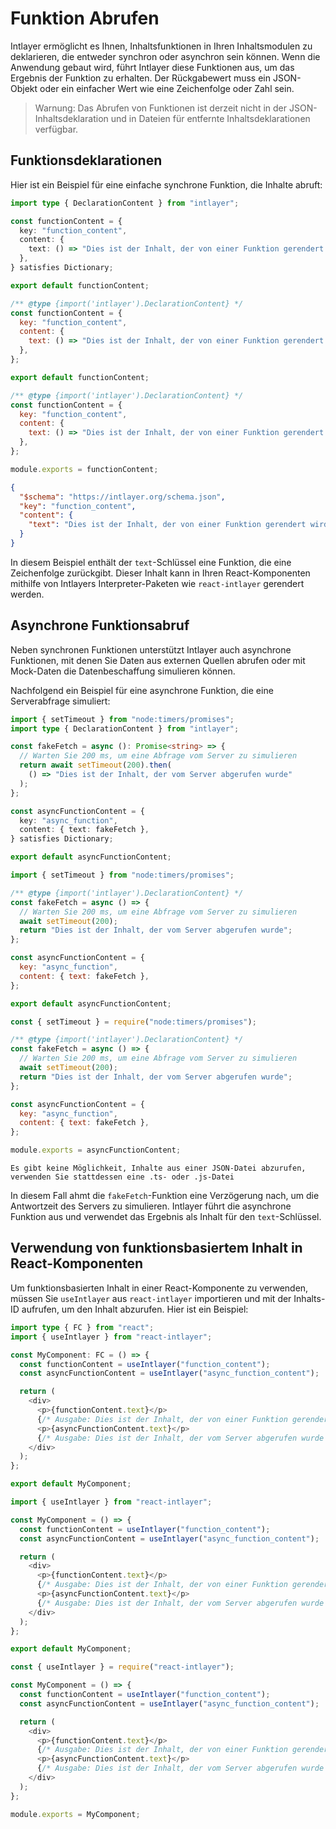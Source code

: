 # Funktion Abrufen

Intlayer ermöglicht es Ihnen, Inhaltsfunktionen in Ihren Inhaltsmodulen zu deklarieren, die entweder synchron oder asynchron sein können. Wenn die Anwendung gebaut wird, führt Intlayer diese Funktionen aus, um das Ergebnis der Funktion zu erhalten. Der Rückgabewert muss ein JSON-Objekt oder ein einfacher Wert wie eine Zeichenfolge oder Zahl sein.

> Warnung: Das Abrufen von Funktionen ist derzeit nicht in der JSON-Inhaltsdeklaration und in Dateien für entfernte Inhaltsdeklarationen verfügbar.

## Funktionsdeklarationen

Hier ist ein Beispiel für eine einfache synchrone Funktion, die Inhalte abruft:

```typescript fileName="**/*.content.ts" contentDeclarationFormat="typescript"
import type { DeclarationContent } from "intlayer";

const functionContent = {
  key: "function_content",
  content: {
    text: () => "Dies ist der Inhalt, der von einer Funktion gerendert wird",
  },
} satisfies Dictionary;

export default functionContent;
```

```javascript fileName="**/*.content.mjs" contentDeclarationFormat="esm"
/** @type {import('intlayer').DeclarationContent} */
const functionContent = {
  key: "function_content",
  content: {
    text: () => "Dies ist der Inhalt, der von einer Funktion gerendert wird",
  },
};

export default functionContent;
```

```javascript fileName="**/*.content.cjs" contentDeclarationFormat="commonjs"
/** @type {import('intlayer').DeclarationContent} */
const functionContent = {
  key: "function_content",
  content: {
    text: () => "Dies ist der Inhalt, der von einer Funktion gerendert wird",
  },
};

module.exports = functionContent;
```

```json fileName="**/*.content.json" contentDeclarationFormat="json"
{
  "$schema": "https://intlayer.org/schema.json",
  "key": "function_content",
  "content": {
    "text": "Dies ist der Inhalt, der von einer Funktion gerendert wird"
  }
}
```

In diesem Beispiel enthält der `text`-Schlüssel eine Funktion, die eine Zeichenfolge zurückgibt. Dieser Inhalt kann in Ihren React-Komponenten mithilfe von Intlayers Interpreter-Paketen wie `react-intlayer` gerendert werden.

## Asynchrone Funktionsabruf

Neben synchronen Funktionen unterstützt Intlayer auch asynchrone Funktionen, mit denen Sie Daten aus externen Quellen abrufen oder mit Mock-Daten die Datenbeschaffung simulieren können.

Nachfolgend ein Beispiel für eine asynchrone Funktion, die eine Serverabfrage simuliert:

```typescript fileName="**/*.content.ts" contentDeclarationFormat="typescript"
import { setTimeout } from "node:timers/promises";
import type { DeclarationContent } from "intlayer";

const fakeFetch = async (): Promise<string> => {
  // Warten Sie 200 ms, um eine Abfrage vom Server zu simulieren
  return await setTimeout(200).then(
    () => "Dies ist der Inhalt, der vom Server abgerufen wurde"
  );
};

const asyncFunctionContent = {
  key: "async_function",
  content: { text: fakeFetch },
} satisfies Dictionary;

export default asyncFunctionContent;
```

```javascript fileName="**/*.content.mjs" contentDeclarationFormat="esm"
import { setTimeout } from "node:timers/promises";

/** @type {import('intlayer').DeclarationContent} */
const fakeFetch = async () => {
  // Warten Sie 200 ms, um eine Abfrage vom Server zu simulieren
  await setTimeout(200);
  return "Dies ist der Inhalt, der vom Server abgerufen wurde";
};

const asyncFunctionContent = {
  key: "async_function",
  content: { text: fakeFetch },
};

export default asyncFunctionContent;
```

```javascript fileName="**/*.content.cjs" contentDeclarationFormat="commonjs"
const { setTimeout } = require("node:timers/promises");

/** @type {import('intlayer').DeclarationContent} */
const fakeFetch = async () => {
  // Warten Sie 200 ms, um eine Abfrage vom Server zu simulieren
  await setTimeout(200);
  return "Dies ist der Inhalt, der vom Server abgerufen wurde";
};

const asyncFunctionContent = {
  key: "async_function",
  content: { text: fakeFetch },
};

module.exports = asyncFunctionContent;
```

```plaintext fileName="**/*.content.json" contentDeclarationFormat="json"
Es gibt keine Möglichkeit, Inhalte aus einer JSON-Datei abzurufen, verwenden Sie stattdessen eine .ts- oder .js-Datei
```

In diesem Fall ahmt die `fakeFetch`-Funktion eine Verzögerung nach, um die Antwortzeit des Servers zu simulieren. Intlayer führt die asynchrone Funktion aus und verwendet das Ergebnis als Inhalt für den `text`-Schlüssel.

## Verwendung von funktionsbasiertem Inhalt in React-Komponenten

Um funktionsbasierten Inhalt in einer React-Komponente zu verwenden, müssen Sie `useIntlayer` aus `react-intlayer` importieren und mit der Inhalts-ID aufrufen, um den Inhalt abzurufen. Hier ist ein Beispiel:

```typescript fileName="**/*.jsx" codeFormat="typescript"
import type { FC } from "react";
import { useIntlayer } from "react-intlayer";

const MyComponent: FC = () => {
  const functionContent = useIntlayer("function_content");
  const asyncFunctionContent = useIntlayer("async_function_content");

  return (
    <div>
      <p>{functionContent.text}</p>
      {/* Ausgabe: Dies ist der Inhalt, der von einer Funktion gerendert wird */}
      <p>{asyncFunctionContent.text}</p>
      {/* Ausgabe: Dies ist der Inhalt, der vom Server abgerufen wurde */}
    </div>
  );
};

export default MyComponent;
```

```javascript fileName="**/*.mjx" codeFormat="esm"
import { useIntlayer } from "react-intlayer";

const MyComponent = () => {
  const functionContent = useIntlayer("function_content");
  const asyncFunctionContent = useIntlayer("async_function_content");

  return (
    <div>
      <p>{functionContent.text}</p>
      {/* Ausgabe: Dies ist der Inhalt, der von einer Funktion gerendert wird */}
      <p>{asyncFunctionContent.text}</p>
      {/* Ausgabe: Dies ist der Inhalt, der vom Server abgerufen wurde */}
    </div>
  );
};

export default MyComponent;
```

```javascript fileName="**/*.cjs" codeFormat="commonjs"
const { useIntlayer } = require("react-intlayer");

const MyComponent = () => {
  const functionContent = useIntlayer("function_content");
  const asyncFunctionContent = useIntlayer("async_function_content");

  return (
    <div>
      <p>{functionContent.text}</p>
      {/* Ausgabe: Dies ist der Inhalt, der von einer Funktion gerendert wird */}
      <p>{asyncFunctionContent.text}</p>
      {/* Ausgabe: Dies ist der Inhalt, der vom Server abgerufen wurde */}
    </div>
  );
};

module.exports = MyComponent;
```
